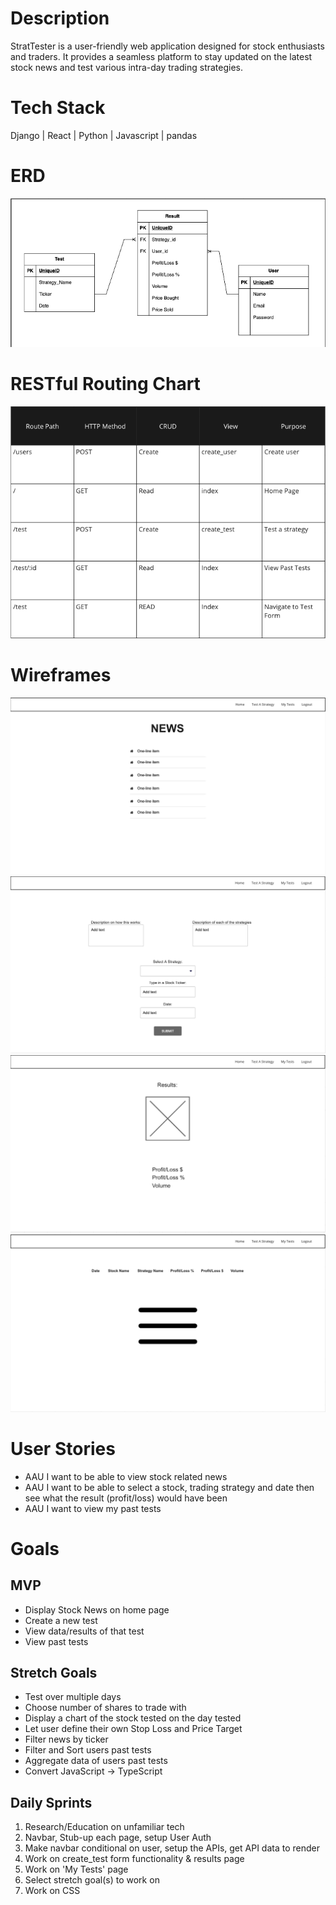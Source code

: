 # Description
StratTester is a user-friendly web application designed for stock enthusiasts and traders. It provides a seamless platform to stay updated on the latest stock news and test various intra-day trading strategies.
# Tech Stack
Django |
React |
Python |
Javascript |
pandas 
# ERD
![ERD Chart](README_images/ERD.png)

# RESTful Routing Chart
![RESTful Routing Chart](README_images/RESTfulchart.png)

# Wireframes
![Home Page](Wireframes/home.png)
![Create Test](Wireframes/createtest.png)
![Test Result](Wireframes/testresult.png)
![Past Tests](Wireframes/pasttests.png)
# User Stories
- AAU I want to be able to view stock related news
- AAU I want to be able to select a stock, trading strategy and date then see what the result (profit/loss) would have been
- AAU I want to view my past tests

# Goals
## MVP
- Display Stock News on home page
- Create a new test
- View data/results of that test
- View past tests

## Stretch Goals
- Test over multiple days
- Choose number of shares to trade with
- Display a chart of the stock tested on the day tested
- Let user define their own Stop Loss and Price Target
- Filter news by ticker
- Filter and Sort users past tests
- Aggregate data of users past tests
- Convert JavaScript -> TypeScript

## Daily Sprints
1. Research/Education on unfamiliar tech
2. Navbar, Stub-up each page, setup User Auth
3. Make navbar conditional on user, setup the APIs, get API data to render
4. Work on create_test form functionality & results page
5. Work on 'My Tests' page
6. Select stretch goal(s) to work on
7. Work on CSS